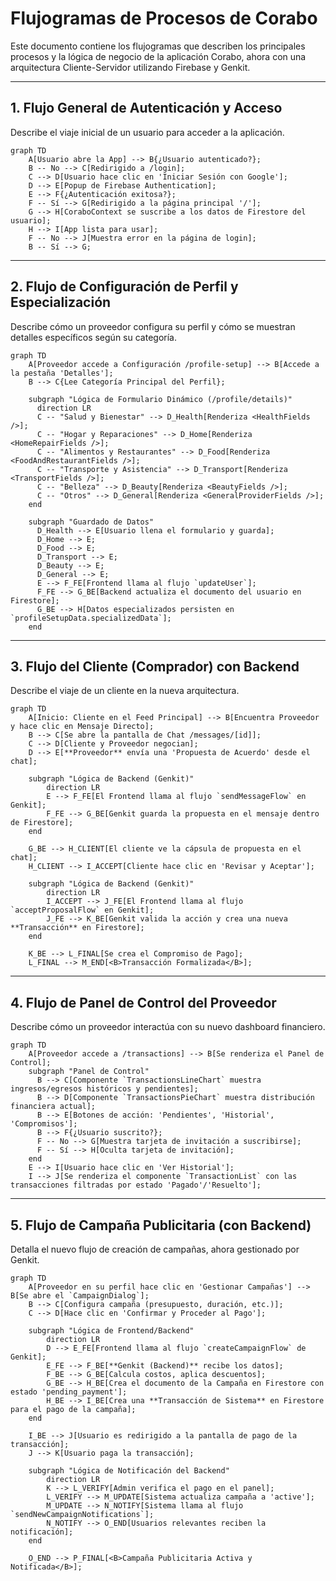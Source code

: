 # Flujogramas de Procesos de Corabo

Este documento contiene los flujogramas que describen los principales procesos y la lógica de negocio de la aplicación Corabo, ahora con una arquitectura Cliente-Servidor utilizando Firebase y Genkit.

---

## 1. Flujo General de Autenticación y Acceso

Describe el viaje inicial de un usuario para acceder a la aplicación.

```mermaid
graph TD
    A[Usuario abre la App] --> B{¿Usuario autenticado?};
    B -- No --> C[Redirigido a /login];
    C --> D[Usuario hace clic en 'Iniciar Sesión con Google'];
    D --> E[Popup de Firebase Authentication];
    E --> F{¿Autenticación exitosa?};
    F -- Sí --> G[Redirigido a la página principal '/'];
    G --> H[CoraboContext se suscribe a los datos de Firestore del usuario];
    H --> I[App lista para usar];
    F -- No --> J[Muestra error en la página de login];
    B -- Sí --> G;
```

---

## 2. Flujo de Configuración de Perfil y Especialización

Describe cómo un proveedor configura su perfil y cómo se muestran detalles específicos según su categoría.

```mermaid
graph TD
    A[Proveedor accede a Configuración /profile-setup] --> B[Accede a la pestaña 'Detalles'];
    B --> C{Lee Categoría Principal del Perfil};
    
    subgraph "Lógica de Formulario Dinámico (/profile/details)"
      direction LR
      C -- "Salud y Bienestar" --> D_Health[Renderiza <HealthFields />];
      C -- "Hogar y Reparaciones" --> D_Home[Renderiza <HomeRepairFields />];
      C -- "Alimentos y Restaurantes" --> D_Food[Renderiza <FoodAndRestaurantFields />];
      C -- "Transporte y Asistencia" --> D_Transport[Renderiza <TransportFields />];
      C -- "Belleza" --> D_Beauty[Renderiza <BeautyFields />];
      C -- "Otros" --> D_General[Renderiza <GeneralProviderFields />];
    end
    
    subgraph "Guardado de Datos"
      D_Health --> E[Usuario llena el formulario y guarda];
      D_Home --> E;
      D_Food --> E;
      D_Transport --> E;
      D_Beauty --> E;
      D_General --> E;
      E --> F_FE[Frontend llama al flujo `updateUser`];
      F_FE --> G_BE[Backend actualiza el documento del usuario en Firestore];
      G_BE --> H[Datos especializados persisten en `profileSetupData.specializedData`];
    end
```


---

## 3. Flujo del Cliente (Comprador) con Backend

Describe el viaje de un cliente en la nueva arquitectura.

```mermaid
graph TD
    A[Inicio: Cliente en el Feed Principal] --> B[Encuentra Proveedor y hace clic en Mensaje Directo];
    B --> C[Se abre la pantalla de Chat /messages/[id]];
    C --> D[Cliente y Proveedor negocian];
    D --> E[**Proveedor** envía una 'Propuesta de Acuerdo' desde el chat];
    
    subgraph "Lógica de Backend (Genkit)"
        direction LR
        E --> F_FE[El Frontend llama al flujo `sendMessageFlow` en Genkit];
        F_FE --> G_BE[Genkit guarda la propuesta en el mensaje dentro de Firestore];
    end

    G_BE --> H_CLIENT[El cliente ve la cápsula de propuesta en el chat];
    H_CLIENT --> I_ACCEPT[Cliente hace clic en 'Revisar y Aceptar'];
    
    subgraph "Lógica de Backend (Genkit)"
        direction LR
        I_ACCEPT --> J_FE[El Frontend llama al flujo `acceptProposalFlow` en Genkit];
        J_FE --> K_BE[Genkit valida la acción y crea una nueva **Transacción** en Firestore];
    end

    K_BE --> L_FINAL[Se crea el Compromiso de Pago];
    L_FINAL --> M_END[<B>Transacción Formalizada</B>];
```

---

## 4. Flujo de Panel de Control del Proveedor

Describe cómo un proveedor interactúa con su nuevo dashboard financiero.

```mermaid
graph TD
    A[Proveedor accede a /transactions] --> B[Se renderiza el Panel de Control];
    subgraph "Panel de Control"
      B --> C[Componente `TransactionsLineChart` muestra ingresos/egresos históricos y pendientes];
      B --> D[Componente `TransactionsPieChart` muestra distribución financiera actual];
      B --> E[Botones de acción: 'Pendientes', 'Historial', 'Compromisos'];
      B --> F{¿Usuario suscrito?};
      F -- No --> G[Muestra tarjeta de invitación a suscribirse];
      F -- Sí --> H[Oculta tarjeta de invitación];
    end
    E --> I[Usuario hace clic en 'Ver Historial'];
    I --> J[Se renderiza el componente `TransactionList` con las transacciones filtradas por estado 'Pagado'/'Resuelto'];
```


---

## 5. Flujo de Campaña Publicitaria (con Backend)

Detalla el nuevo flujo de creación de campañas, ahora gestionado por Genkit.

```mermaid
graph TD
    A[Proveedor en su perfil hace clic en 'Gestionar Campañas'] --> B[Se abre el `CampaignDialog`];
    B --> C[Configura campaña (presupuesto, duración, etc.)];
    C --> D[Hace clic en 'Confirmar y Proceder al Pago'];
    
    subgraph "Lógica de Frontend/Backend"
        direction LR
        D --> E_FE[Frontend llama al flujo `createCampaignFlow` de Genkit];
        E_FE --> F_BE[**Genkit (Backend)** recibe los datos];
        F_BE --> G_BE[Calcula costos, aplica descuentos];
        G_BE --> H_BE[Crea el documento de la Campaña en Firestore con estado 'pending_payment'];
        H_BE --> I_BE[Crea una **Transacción de Sistema** en Firestore para el pago de la campaña];
    end

    I_BE --> J[Usuario es redirigido a la pantalla de pago de la transacción];
    J --> K[Usuario paga la transacción];
    
    subgraph "Lógica de Notificación del Backend"
        direction LR
        K --> L_VERIFY[Admin verifica el pago en el panel];
        L_VERIFY --> M_UPDATE[Sistema actualiza campaña a 'active'];
        M_UPDATE --> N_NOTIFY[Sistema llama al flujo `sendNewCampaignNotifications`];
        N_NOTIFY --> O_END[Usuarios relevantes reciben la notificación];
    end
    
    O_END --> P_FINAL[<B>Campaña Publicitaria Activa y Notificada</B>];

```